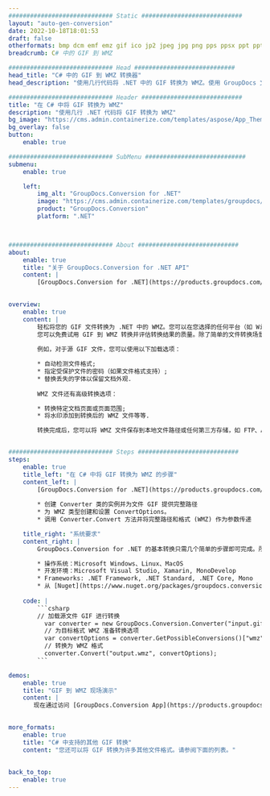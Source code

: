 ```yaml
---
############################# Static ############################
layout: "auto-gen-conversion"
date: 2022-10-18T18:01:53
draft: false
otherformats: bmp dcm emf emz gif ico jp2 jpeg jpg png pps ppsx ppt pptx psb psd svg svgz tga tif tiff webp wmf wmz
breadcrumb: C# 中的 GIF 到 WMZ

############################# Head ############################
head_title: "C# 中的 GIF 到 WMZ 转换器"
head_description: "使用几行代码将 .NET 中的 GIF 转换为 WMZ。使用 GroupDocs 文档转换 API 转换 160 多种文件格式。"

############################# Header ############################
title: "在 C# 中将 GIF 转换为 WMZ"
description: "使用几行 .NET 代码将 GIF 转换为 WMZ"
bg_image: "https://cms.admin.containerize.com/templates/aspose/App_Themes/V3/images/bg/header1.png"
bg_overlay: false
button:
    enable: true

############################# SubMenu ############################
submenu:
    enable: true

    left:
        img_alt: "GroupDocs.Conversion for .NET"
        image: "https://cms.admin.containerize.com/templates/groupdocs/images/product-logos/90x90-noborder/groupdocs-conversion-net.png"
        product: "GroupDocs.Conversion"
        platform: ".NET"



############################# About ############################
about:
    enable: true
    title: "关于 GroupDocs.Conversion for .NET API"
    content: |
        [GroupDocs.Conversion for .NET](https://products.groupdocs.com/conversion/net/)可用于转换Microsoft Word、Excel、PowerPoint、PDF、Visio等格式。 GroupDocs.Conversion 是一个独立的 API，适用于需要高性能的后端和内部系统。它不依赖于任何软件，例如 Microsoft 或 Open Office。
    

overview:
    enable: true
    content: |
        轻松将您的 GIF 文件转换为 .NET 中的 WMZ。您可以在您选择的任何平台（如 Windows、Linux、macOS）中仅使用几行 C# 代码行。
        您可以免费试用 GIF 到 WMZ 转换并评估转换结果的质量。除了简单的文件转换场景，您还可以尝试更高级的选项来加载源 GIF 文件和保存输出 WMZ 结果。 
        
        例如，对于源 GIF 文件，您可以使用以下加载选项：

        * 自动检测文件格式;
        * 指定受保护文件的密码（如果文件格式支持）;
        * 替换丢失的字体以保留文档外观.
        
        WMZ 文件还有高级转换选项：

        * 转换特定文档页面或页面范围;
        * 将水印添加到转换后的 WMZ 文件等等.

        转换完成后，您可以将 WMZ 文件保存到本地文件路径或任何第三方存储，如 FTP、Amazon S3、Google Drive、Dropbox 等。请注意 - 将 GIF 转换为 WMZ 无需安装任何额外的软件 - 如 MS Office、Open Office、Adobe Acrobat Reader 等。


############################# Steps ############################
steps:
    enable: true
    title_left: "在 C# 中将 GIF 转换为 WMZ 的步骤"
    content_left: |
        [GroupDocs.Conversion for .NET](https://products.groupdocs.com/conversion/net/) 使开发人员只需几行代码即可轻松地将 GIF 文件转换为 WMZ。
        
        * 创建 Converter 类的实例并为文件 GIF 提供完整路径
        * 为 WMZ 类型创建和设置 ConvertOptions。
        * 调用 Converter.Convert 方法并将完整路径和格式 (WMZ) 作为参数传递

    title_right: "系统要求"
    content_right: |
        GroupDocs.Conversion for .NET 的基本转换只需几个简单的步骤即可完成。所有主要平台和操作系统都支持我们的 API。在执行以下代码之前，请确保您的系统上安装了以下先决条件。

        * 操作系统：Microsoft Windows、Linux、MacOS
        * 开发环境：Microsoft Visual Studio, Xamarin, MonoDevelop
        * Frameworks: .NET Framework, .NET Standard, .NET Core, Mono
        * 从 [Nuget](https://www.nuget.org/packages/groupdocs.conversion) 获取最新的 GroupDocs.Conversion for .NET
         
    code: |
        ```csharp    
        // 加载源文件 GIF 进行转换
          var converter = new GroupDocs.Conversion.Converter("input.gif");
          // 为目标格式 WMZ 准备转换选项
          var convertOptions = converter.GetPossibleConversions()["wmz"].ConvertOptions;
          // 转换为 WMZ 格式
          converter.Convert("output.wmz", convertOptions);
        ```

demos:
    enable: true
    title: "GIF 到 WMZ 现场演示"
    content: |
       现在通过访问 [GroupDocs.Conversion App](https://products.groupdocs.app/conversion/family) 网站将 GIF 转换为 WMZ。在线演示具有以下优点
          

more_formats:
    enable: true
    title: "C# 中支持的其他 GIF 转换"
    content: "您还可以将 GIF 转换为许多其他文件格式。请参阅下面的列表。"
       
       
back_to_top:
    enable: true
---
```

